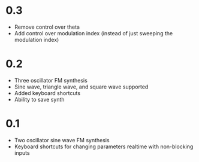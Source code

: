 # 0.3

- Remove control over theta
- Add control over modulation index (instead of just sweeping the modulation index)

# 0.2

* Three oscillator FM synthesis
* Sine wave, triangle wave, and square wave supported
* Added keyboard shortcuts
* Ability to save synth

# 0.1

* Two oscillator sine wave FM synthesis
* Keyboard shortcuts for changing parameters realtime with non-blocking inputs

